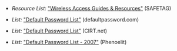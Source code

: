 
  * *Resource List:* ["Wireless Access Guides & Resources"](#wireless-access-guides-resources) (SAFETAG)

  * *List:* ["Default Password List"](http://www.defaultpassword.com/) (defaultpassword.com)
  
  * *List:* ["Default Password List"](http://www.phenoelit-us.org/dpl/dpl.html) (CIRT.net)

  * *List:* ["Default Password List - 2007"](http://www.phenoelit-us.org/dpl/dpl.html) (Phenoelit)
